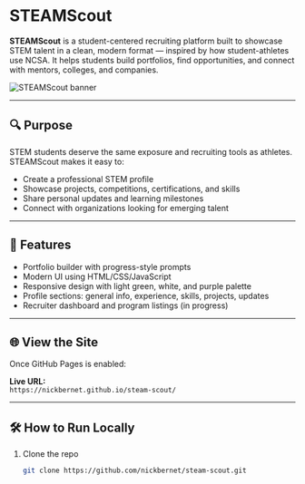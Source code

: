 # STEAMScout

**STEAMScout** is a student-centered recruiting platform built to showcase STEM talent in a clean, modern format — inspired by how student-athletes use NCSA. It helps students build portfolios, find opportunities, and connect with mentors, colleges, and companies.

![STEAMScout banner](https://your-screenshot-or-banner-link-if-you-have-one)

---

## 🔍 Purpose

STEM students deserve the same exposure and recruiting tools as athletes. STEAMScout makes it easy to:

- Create a professional STEM profile
- Showcase projects, competitions, certifications, and skills
- Share personal updates and learning milestones
- Connect with organizations looking for emerging talent

---

## 🚀 Features

- Portfolio builder with progress-style prompts
- Modern UI using HTML/CSS/JavaScript
- Responsive design with light green, white, and purple palette
- Profile sections: general info, experience, skills, projects, updates
- Recruiter dashboard and program listings (in progress)

---

## 🌐 View the Site

Once GitHub Pages is enabled:

**Live URL:**  
`https://nickbernet.github.io/steam-scout/`

---

## 🛠 How to Run Locally

1. Clone the repo  
   ```bash
   git clone https://github.com/nickbernet/steam-scout.git
